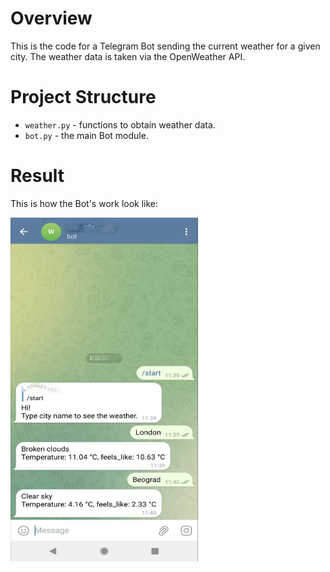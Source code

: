 # Overview

This is the code for a Telegram Bot sending the current weather for a given city.
The weather data is taken via the OpenWeather API.

# Project Structure

* `weather.py` - functions to obtain weather data.
* `bot.py` - the main Bot module.

# Result

This is how the Bot's work look like:

<img src="weather_bot.jpg"  width="300" height="550">
